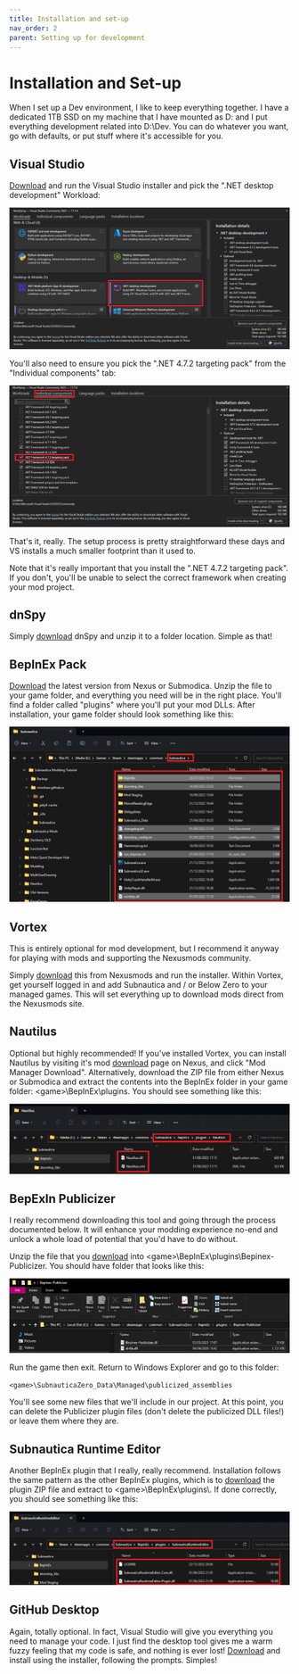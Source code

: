 ```yaml
---
title: Installation and set-up
nav_order: 2
parent: Setting up for development
---
```


# Installation and Set-up

When I set up a Dev environment, I like to keep everything together. I have a dedicated 1TB SSD on my machine that I have mounted as D: and I put everything development related into D:\\Dev. You can do whatever you want, go with defaults, or put stuff where it's accessible for you.

## Visual Studio

[Download](software.md#downloads) and run the Visual Studio installer and pick the ".NET desktop development" Workload:

![](.\media\vsworkloadinstall.png)

You'll also need to ensure you pick the ".NET 4.7.2 targeting pack" from the "Individual components" tab:

![](.\media\vsframeworkinstall.png)

That's it, really. The setup process is pretty straightforward these days and VS installs a much smaller footprint than it used to.

Note that it's really important that you install the ".NET 4.7.2 targeting pack". If you don't, you'll be unable to select the correct framework when creating your mod project.

## dnSpy

Simply [download](software.md#downloads) dnSpy and unzip it to a folder location. Simple as that!

## BepInEx Pack

[Download](software.md#downloads) the latest version from Nexus or Submodica. Unzip the file to your game folder, and everything you need will be in the right place. You'll find a folder called "plugins" where you'll put your mod DLLs. After installation, your game folder should look something like this:

![](.\media\bepinexpackinstall.png)

## Vortex

This is entirely optional for mod development, but I recommend it anyway for playing with mods and supporting the Nexusmods community.

Simply [download](software.md#downloads) this from Nexusmods and run the installer. Within Vortex, get yourself logged in and add Subnautica and / or Below Zero to your managed games. This will set everything up to download mods direct from the Nexusmods site.

## Nautilus

Optional but highly recommended! If you've installed Vortex, you can install Nautilus by visiting it's mod [download](software.md#downloads) page on Nexus, and click "Mod Manager Download". Alternatively, download the ZIP file from either Nexus or Submodica and extract the contents into the BepInEx folder in your game folder: \<game>\\BepInEx\\plugins. You should see something like this:

![](.\media\nautilusinstall.png)

## BepExIn Publicizer

I really recommend downloading this tool and going through the process documented below. It will enhance your modding experience no-end and unlock a whole load of potential that you'd have to do without.

Unzip the file that you [download](software.md#downloads) into \<game>\\BepInEx\\plugins\\Bepinex-Publicizer. You should have folder that looks like this:

![](.\media\publicizerinstall.png)

Run the game then exit. Return to Windows Explorer and go to this folder:

`<game>\SubnauticaZero_Data\Managed\publicized_assemblies`

You'll see some new files that we'll include in our project. At this point, you can delete the Publicizer plugin files (don't delete the publicized DLL files!) or leave them where they are.

## Subnautica Runtime Editor

Another BepInEx plugin that I really, really recommend. Installation follows the same pattern as the other BepInEx plugins, which is to [download](software.md#downloads) the plugin ZIP file and extract to \<game>\\BepInEx\\plugins\\. If done correctly, you should see something like this:

![](.\media\runtimeeditorinstall.png)

## GitHub Desktop

Again, totally optional. In fact, Visual Studio will give you everything you need to manage your code. I just find the desktop tool gives me a warm fuzzy feeling that my code is safe, and nothing is ever lost! [Download](software.md#downloads) and install using the installer, following the prompts. Simples!

